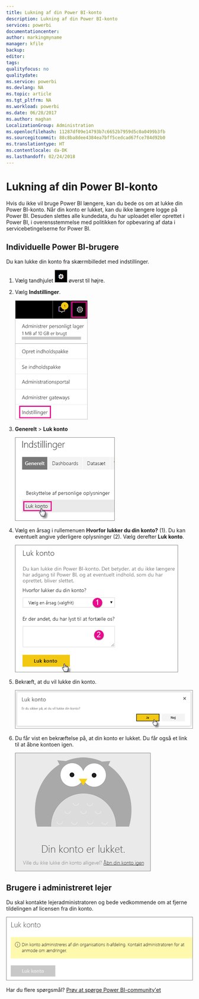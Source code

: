 ```yaml
---
title: Lukning af din Power BI-konto
description: Lukning af din Power BI-konto
services: powerbi
documentationcenter: 
author: markingmyname
manager: kfile
backup: 
editor: 
tags: 
qualityfocus: no
qualitydate: 
ms.service: powerbi
ms.devlang: NA
ms.topic: article
ms.tgt_pltfrm: NA
ms.workload: powerbi
ms.date: 06/28/2017
ms.author: maghan
LocalizationGroup: Administration
ms.openlocfilehash: 11287df09e14793b7c6652b7959d5c0a0499b3fb
ms.sourcegitcommit: 88c8ba8dee4384ea7bff5cedcad67fce784d92b0
ms.translationtype: HT
ms.contentlocale: da-DK
ms.lasthandoff: 02/24/2018
---
```

# <a name="closing-your-power-bi-account"></a>Lukning af din Power BI-konto
Hvis du ikke vil bruge Power BI længere, kan du bede os om at lukke din Power BI-konto.  Når din konto er lukket, kan du ikke længere logge på Power BI.  Desuden slettes alle kundedata, du har uploadet eller oprettet i Power BI, i overensstemmelse med politikken for opbevaring af data i servicebetingelserne for Power BI.

## <a name="individual-power-bi-users"></a>Individuelle Power BI-brugere
Du kan lukke din konto fra skærmbilledet med indstillinger.

1. Vælg tandhjulet ![](media/service-admin-closing-your-account/gear.png) øverst til højre.
2. Vælg **Indstillinger**.
   
    ![](media/service-admin-closing-your-account/closeaccount-settings.png)
3. **Generelt** > **Luk konto**
   
    ![](media/service-admin-closing-your-account/closeaccount-settings2.png)
4. Vælg en årsag i rullemenuen **Hvorfor lukker du din konto?** (1).  Du kan eventuelt angive yderligere oplysninger (2). Vælg derefter **Luk konto**.
   
    ![](media/service-admin-closing-your-account/closeaccount-settings3.png)
5. Bekræft, at du vil lukke din konto.
   
    ![](media/service-admin-closing-your-account/closeaccount-settings4.png)
6. Du får vist en bekræftelse på, at din konto er lukket. Du får også et link til at åbne kontoen igen.
   
    ![](media/service-admin-closing-your-account/closeaccount-settings5.png)

## <a name="managed-tenant-users"></a>Brugere i administreret lejer
Du skal kontakte lejeradministratoren og bede vedkommende om at fjerne tildelingen af licensen fra din konto.

![](media/service-admin-closing-your-account/closeaccountmanaged.png)

Har du flere spørgsmål? [Prøv at spørge Power BI-community'et](http://community.powerbi.com/)

